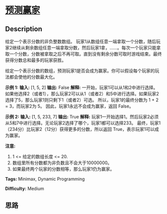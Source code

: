 # [预测赢家][title]

## Description

给定一个表示分数的非负整数数组。
玩家1从数组任意一端拿取一个分数，随后玩家2继续从剩余数组任意一端拿取分数，然后玩家1拿，……。每次一个玩家只能拿取一个分数，分数被拿取之后不再可取。直到没有剩余分数可取时游戏结束。最终获得分数总和最多的玩家获胜。

给定一个表示分数的数组，预测玩家1是否会成为赢家。你可以假设每个玩家的玩法都会使他的分数最大化。

**示例 1:**
            **输入:** [1, 5, 2]    **输出:** False    **解释:** 一开始，玩家1可以从1和2中进行选择。    如果他选择2（或者1），那么玩家2可以从1（或者2）和5中进行选择。如果玩家2选择了5，那么玩家1则只剩下1（或者2）可选。    所以，玩家1的最终分数为 1 + 2 = 3，而玩家2为 5。    因此，玩家1永远不会成为赢家，返回 False。    

**示例 2:**
            **输入:** [1, 5, 233, 7]    **输出:** True    **解释:** 玩家1一开始选择1。然后玩家2必须从5和7中进行选择。无论玩家2选择了哪个，玩家1都可以选择233。    最终，玩家1（234分）比玩家2（12分）获得更多的分数，所以返回 True，表示玩家1可以成为赢家。    

**注意:**

  1. 1 <= 给定的数组长度 <= 20.
  2. 数组里所有分数都为非负数且不会大于10000000。
  3. 如果最终两个玩家的分数相等，那么玩家1仍为赢家。


**Tags:** Minimax, Dynamic Programming

**Difficulty:** Medium

## 思路

[title]: https://leetcode-cn.com/problems/predict-the-winner
